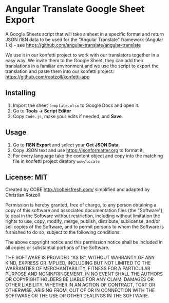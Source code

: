 # Angular Translate Google Sheet Export

A Google Sheets script that will take a sheet in a specific format and return JSON i18N data to be used for the "Angular Translate" framework (Angular 1.x) - see https://github.com/angular-translate/angular-translate

We use it in our konfetti project to work with our translators together in a easy way. We invite them to the Google Sheet, they can add their translations in a familiar environment and we use the script to export the translation and paste them into our konfetti project: https://github.com/rootzoll/konfetti-app

## Installing

1. Import the sheet `template.xlsx` to Google Docs and open it.
2. Go to **Tools -> Script Editor**
3. Copy `Code.js`, make your edits if needed, and **Save**.

## Usage

1. Go to **I18N Export** and select your **Get JSON Data**.
2. Copy JSON text and use https://jsonformatter.org to format it,
3. For every language take the content object and copy into the matching file in konfetti project diretory `www/locale`


## License: MIT

Created by COBE http://cobeisfresh.com/ simplified and adapted by Christian Rotzoll

Permission is hereby granted, free of charge, to any person obtaining a copy of this software and associated documentation files (the "Software"), to deal in the Software without restriction, including without limitation the rights to use, copy, modify, merge, publish, distribute, sublicense, and/or sell copies of the Software, and to permit persons to whom the Software is furnished to do so, subject to the following conditions:

The above copyright notice and this permission notice shall be included in all copies or substantial portions of the Software.

THE SOFTWARE IS PROVIDED "AS IS", WITHOUT WARRANTY OF ANY KIND, EXPRESS OR IMPLIED, INCLUDING BUT NOT LIMITED TO THE WARRANTIES OF MERCHANTABILITY, FITNESS FOR A PARTICULAR PURPOSE AND NONINFRINGEMENT. IN NO EVENT SHALL THE AUTHORS OR COPYRIGHT HOLDERS BE LIABLE FOR ANY CLAIM, DAMAGES OR OTHER LIABILITY, WHETHER IN AN ACTION OF CONTRACT, TORT OR OTHERWISE, ARISING FROM, OUT OF OR IN CONNECTION WITH THE SOFTWARE OR THE USE OR OTHER DEALINGS IN THE SOFTWARE.
